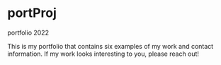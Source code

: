 # portProj
portfolio 2022

This is my portfolio that contains six examples of my work and contact information. 
If my work looks interesting to you, please reach out!
